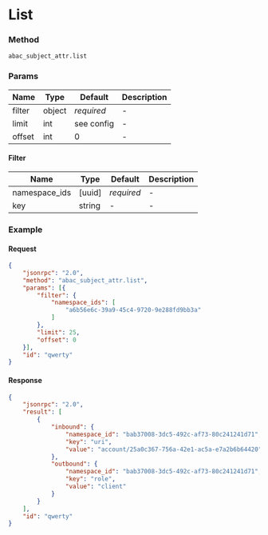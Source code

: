 # List

### Method

```
abac_subject_attr.list
```

### Params

Name   | Type   | Default    | Description
-------| ------ | ---------- | ------------------
filter | object | _required_ | -
limit  | int    | see config | -
offset | int    | 0          | -

#### Filter

Name          | Type   | Default    | Description
------------- | ------ | ---------- | ------------------
namespace_ids | [uuid] | _required_ | -
key           | string | -          | -

### Example

#### Request

```json
{
    "jsonrpc": "2.0",
    "method": "abac_subject_attr.list",
    "params": [{
        "filter": {
            "namespace_ids": [
                "a6b56e6c-39a9-45c4-9720-9e288fd9bb3a"
            ]
        },
        "limit": 25,
        "offset": 0
    }],
    "id": "qwerty"
}
```

#### Response

```json
{
    "jsonrpc": "2.0",
    "result": [
        {
            "inbound": {
                "namespace_id": "bab37008-3dc5-492c-af73-80c241241d71",
                "key": "uri",
                "value": "account/25a0c367-756a-42e1-ac5a-e7a2b6b64420"
            },
            "outbound": {
                "namespace_id": "bab37008-3dc5-492c-af73-80c241241d71",
                "key": "role",
                "value": "client"
            }
        }
    ],
    "id": "qwerty"
}
```
